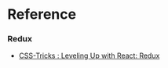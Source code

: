 # Reference


### Redux
+ [CSS-Tricks : Leveling Up with React: Redux ](https://css-tricks.com/learning-react-redux/)
